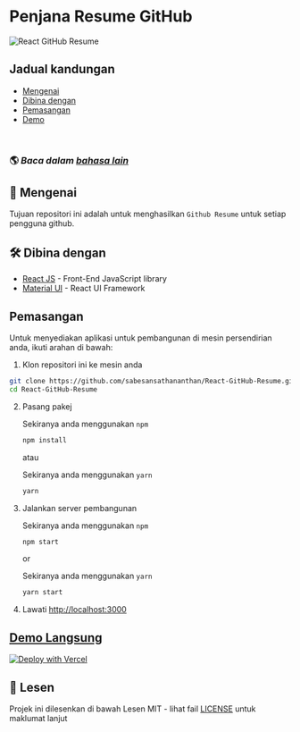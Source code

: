 # Penjana Resume GitHub

![React GitHub Resume](../src/assets/readme/screenshot.png)

## Jadual kandungan

- [Mengenai](#about)
- [Dibina dengan](#built-with)
- [Pemasangan](#installation)
- [Demo](#live-demo)

<br>

### 🌎 _Baca dalam [bahasa lain](./Translations.md)_

<h2 id='about'>🤔 Mengenai</h2>

Tujuan repositori ini adalah untuk menghasilkan `Github Resume` untuk setiap pengguna github.

<h2 id='built-with'>🛠️ Dibina dengan</h2>

- [React JS](https://reactjs.org/) - Front-End JavaScript library
- [Material UI](https://material-ui.com/) - React UI Framework

<h2 id='installation'>Pemasangan</h2>

Untuk menyediakan aplikasi untuk pembangunan di mesin persendirian anda, ikuti arahan di bawah:

1. Klon repositori ini ke mesin anda

```bash
git clone https://github.com/sabesansathananthan/React-GitHub-Resume.git
cd React-GitHub-Resume
```

2. Pasang pakej

   Sekiranya anda menggunakan `npm`

   ```bash
   npm install
   ```

   atau

   Sekiranya anda menggunakan `yarn`

   ```bash
   yarn
   ```

3. Jalankan server pembangunan

   Sekiranya anda menggunakan `npm`

   ```bash
   npm start
   ```

   or

   Sekiranya anda menggunakan `yarn`

   ```bash
   yarn start
   ```

4. Lawati <http://localhost:3000>

<h2 id='live-demo'><a href="https://react-github-resume.vercel.app/">Demo Langsung</a></h2>

[![Deploy with Vercel](https://vercel.com/button)](https://vercel.com/new/git/external?repository-url=https://github.com/sabesansathananthan/React-GitHub-Resume)

## 📄 Lesen

Projek ini dilesenkan di bawah Lesen MIT - lihat fail [LICENSE](../LICENSE) untuk maklumat lanjut
